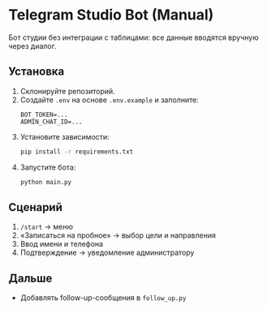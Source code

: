 # Telegram Studio Bot (Manual)

Бот студии без интеграции с таблицами: все данные вводятся вручную через диалог.

## Установка
1. Склонируйте репозиторий.
2. Создайте `.env` на основе `.env.example` и заполните:
   ```dotenv
   BOT_TOKEN=...
   ADMIN_CHAT_ID=...
   ```
3. Установите зависимости:
   ```bash
   pip install -r requirements.txt
   ```
4. Запустите бота:
   ```bash
   python main.py
   ```

## Сценарий
1. `/start` → меню
2. «Записаться на пробное» → выбор цели и направления
3. Ввод имени и телефона
4. Подтверждение → уведомление администратору

## Дальше
- Добавлять follow-up-сообщения в `follow_up.py`
